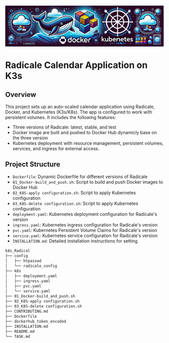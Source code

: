 ![My Image](./assets/k8s_docker.png)
# Radicale Calendar Application on K3s

## Overview
This project sets up an auto-scaled calendar application using Radicale, Docker, and Kubernetes (K3s/K8s). The app is configured to work with persistent volumes.
It includes the following features:
- Three versions of Radicale: latest, stable, and test
- Docker image are built and pushed to Docker Hub dynamicly base on the three version 
- Kubernetes deployment with resource management, persistent volumes, services, and ingress for external access.

## Project Structure
- `Dockerfile`: Dynamic Dockerfile for different versions of Radicale
- `01_Docker-build_and_push.sh`: Script to build and push Docker images to Docker Hub
- `02_K8S-apply configuration.sh`: Script to apply Kubernetes configuration
- `03_K8S-delete configuration.sh`: Script to apply Kubernetes configuration
- `deployment.yaml`: Kubernetes deployment configuration for Radicale's version
- `ingress.yaml`: Kubernetes ingress configuration for Radicale's version
- `pvc.yaml`: Kubernetes Persistent Volume Claims for Radicale's version
- `service.yaml`: Kubernetes service configuration for Radicale's version
- `INSTALLATION.md`: Detailed installation instructions for setting
```
k8s_Radical
├── config
│   ├── htpasswd
│   └── radicale_config
├── k8s
│   ├── deployment.yaml
│   ├── ingress.yaml
│   ├── pvc.yaml
│   └── service.yaml
├── 01_Docker-build_and_push.sh
├── 02_K8S-apply configuration.sh
├── 03_K8S-delete configuration.sh
├── CONTRIBUTING.md
├── Dockerfile
├── dockerhub_token_encoded
├── INSTALLATION.md
├── README.md
└── TASK.md
```
